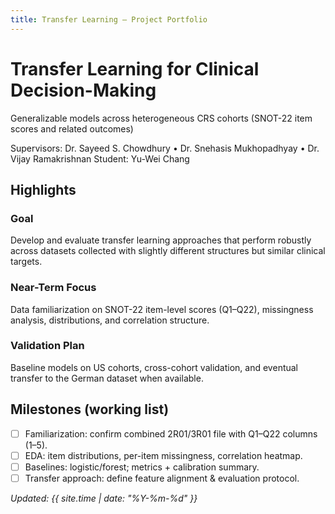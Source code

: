 ```yaml
---
title: Transfer Learning – Project Portfolio
---
```


<div class="hero">
  <h1>Transfer Learning for Clinical Decision-Making</h1>
  <p class="sub">Generalizable models across heterogeneous CRS cohorts (SNOT-22 item scores and related outcomes)</p>
  <div class="badges">
    <span class="badge">Supervisors: Dr. Sayeed S. Chowdhury • Dr. Snehasis Mukhopadhyay • Dr. Vijay Ramakrishnan</span>
    <span class="badge">Student: Yu-Wei Chang</span>
  </div>
</div>

## Highlights
<div class="grid">
  <div class="card">
    <h3>Goal</h3>
    <p>Develop and evaluate transfer learning approaches that perform robustly across datasets collected with slightly different structures but similar clinical targets.</p>
  </div>
  <div class="card">
    <h3>Near-Term Focus</h3>
    <p>Data familiarization on SNOT-22 item-level scores (Q1–Q22), missingness analysis, distributions, and correlation structure.</p>
  </div>
  <div class="card">
    <h3>Validation Plan</h3>
    <p>Baseline models on US cohorts, cross-cohort validation, and eventual transfer to the German dataset when available.</p>
  </div>
</div>

## Milestones (working list)
- [ ] Familiarization: confirm combined 2R01/3R01 file with Q1–Q22 columns (1–5).
- [ ] EDA: item distributions, per-item missingness, correlation heatmap.
- [ ] Baselines: logistic/forest; metrics + calibration summary.
- [ ] Transfer approach: define feature alignment & evaluation protocol.

_Updated: {{ site.time | date: "%Y-%m-%d" }}_
